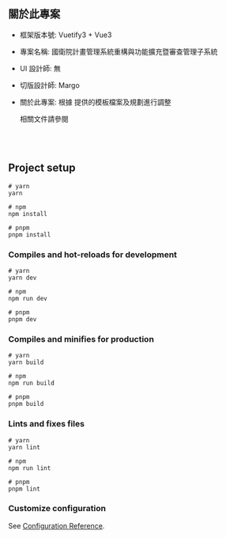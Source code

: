 ## 關於此專案

- 框架版本號: Vuetify3 + Vue3
- 專案名稱: 國衛院計畫管理系統重構與功能擴充暨審查管理子系統
- UI 設計師: 無
- 切版設計師: Margo
- 關於此專案:
  根據 提供的模板檔案及規劃進行調整

  相關文件請參閱

  <br/>
  <br/>

## Project setup

```
# yarn
yarn

# npm
npm install

# pnpm
pnpm install
```

### Compiles and hot-reloads for development

```
# yarn
yarn dev

# npm
npm run dev

# pnpm
pnpm dev
```

### Compiles and minifies for production

```
# yarn
yarn build

# npm
npm run build

# pnpm
pnpm build
```

### Lints and fixes files

```
# yarn
yarn lint

# npm
npm run lint

# pnpm
pnpm lint
```

### Customize configuration

See [Configuration Reference](https://vitejs.dev/config/).
